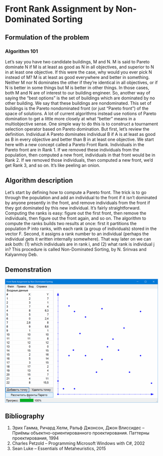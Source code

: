 # Front Rank Assignment by Non-Dominated Sorting

## Formulation of the problem
### Algorithm 101
Let’s say you have two candidate buildings, M and N. M is said to Pareto dominate N if M is at least as good as N in all objectives, and superior to N in at least one objective. If this were the case, why would you ever pick N instead of M? M is at least as good everywhere and better in something.
Neither M nor N dominates the other if they’re identical in all objectives, or if N is better in some things but M is better in other things. In those cases, both M and N are of interest to our building engineer. So, another way of saying the “best options” is the set of buildings which are dominated by no other building. We say that these buildings are nondominated. This set of buildings is the Pareto nondominated front (or just “Pareto front”) of the space of solutions.
A lot of current algorithms instead use notions of Pareto domination to get a little more closely at what “better” means in a multiobjective sense. One simple way to do this is to construct a tournament selection operator based on Pareto domination. But first, let’s review the definition. Individual A Pareto dominates individual B if A is at least as good as B in every objective and better than B in at least one objective.
We start here with a new concept called a Pareto Front Rank. Individuals in the Pareto front are in Rank 1. If we removed these individuals from the population, then computed a new front, individuals in that front would be in Rank 2. If we removed those individuals, then computed a new front, we’d get Rank 3, and so on. It’s like peeling an onion.

## Algorithm description
Let’s start by defining how to compute a Pareto front. The trick is to go through the population and add an individual to the front if it isn’t dominated by anyone presently in the front, and remove individuals from the front if they got dominated by this new individual. It’s fairly straightforward.
Computing the ranks is easy: figure out the first front, then remove the individuals, then figure out the front again, and so on.
The algorithm to compute the ranks builds two results at once: first it partitions the population P into ranks, with each rank (a group of individuals) stored in the vector F. Second, it assigns a rank number to an individual (perhaps the individual gets it written internally somewhere). That way later on we can ask both: (1) which individuals are in rank i, and (2) what rank is individual j in? This procedure is called Non-Dominated Sorting, by N. Srinvas and Kalyanmoy Deb.

## Demonstration
![Screenshot](screenshot.gif)

## Bibliography
1. Эрих Гамма, Ричард Хелм, Ральф Джонсон, Джон Влиссидес – Приёмы объектно-ориентированного проектирования. Паттерны проектирования, 1994
2. Charles Petzold – Programming Microsoft Windows with C#, 2002
3. Sean Luke – Essentials of Metaheuristics, 2015
